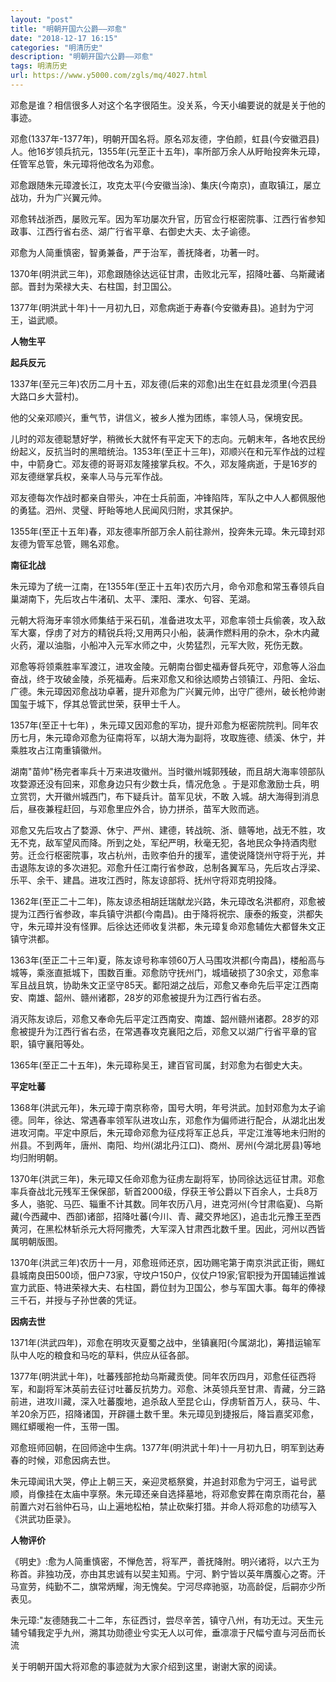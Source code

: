 ```yaml
---
layout: "post"
title: "明朝开国六公爵——邓愈"
date: "2018-12-17 16:15"
categories: "明清历史"
description: "明朝开国六公爵——邓愈"
tags: 明清历史
url: https://www.y5000.com/zgls/mq/4027.html
---
```






邓愈是谁？相信很多人对这个名字很陌生。没关系，今天小编要说的就是关于他的事迹。

邓愈(1337年-1377年)，明朝开国名将。原名邓友德，字伯颜，虹县(今安徽泗县)人。他16岁领兵抗元，1355年(元至正十五年)，率所部万余人从盱眙投奔朱元璋，任管军总管，朱元璋将他改名为邓愈。

邓愈跟随朱元璋渡长江，攻克太平(今安徽当涂)、集庆(今南京)，直取镇江，屡立战功，升为广兴翼元帅。

邓愈转战浙西，屡败元军。因为军功屡次升官，历官佥行枢密院事、江西行省参知政事、江西行省右丞、湖广行省平章、右御史大夫、太子谕德。

邓愈为人简重慎密，智勇兼备，严于治军，善抚降者，功著一时。

1370年(明洪武三年)，邓愈跟随徐达远征甘肃，击败北元军，招降吐蕃、乌斯藏诸部。晋封为荣禄大夫、右柱国，封卫国公。

1377年(明洪武十年)十一月初九日，邓愈病逝于寿春(今安徽寿县)。追封为宁河王，谥武顺。

**人物生平**

**起兵反元**

1337年(至元三年)农历二月十五，邓友德(后来的邓愈)出生在虹县龙须里(今泗县大路口乡大营村)。

他的父亲邓顺兴，重气节，讲信义，被乡人推为团练，率领人马，保境安民。

儿时的邓友德聪慧好学，稍微长大就怀有平定天下的志向。元朝末年，各地农民纷纷起义，反抗当时的黑暗统治。1353年(至正十三年)，邓顺兴在和元军作战的过程中，中箭身亡。邓友德的哥哥邓友隆接掌兵权。不久，邓友隆病逝，于是16岁的邓友德继掌兵权，亲率人马与元军作战。

邓友德每次作战时都亲自带头，冲在士兵前面，冲锋陷阵，军队之中人人都佩服他的勇猛。泗州、灵璧、盱眙等地人民闻风归附，求其保护。

1355年(至正十五年)春，邓友德率所部万余人前往滁州，投奔朱元璋。朱元璋封邓友德为管军总管，赐名邓愈。

**南征北战**

朱元璋为了统一江南，在1355年(至正十五年)农历六月，命令邓愈和常玉春领兵自巢湖南下，先后攻占牛渚矶、太平、溧阳、溧水、句容、芜湖。

元朝大将海牙率领水师集结于采石矶，准备进攻太平，邓愈率领士兵偷袭，攻入敌军大寨，俘虏了对方的精锐兵将;又用两只小船，装满作燃料用的杂木，杂木内藏火药，灌以油脂，小船冲入元军水师之中，火势猛烈，元军大败，死伤无数。

邓愈等将领乘胜率军渡江，进攻金陵。元朝南台御史福寿督兵死守，邓愈等人浴血奋战，终于攻破金陵，杀死福寿。后来邓愈又和徐达顺势占领镇江、丹阳、金坛、广德。朱元璋因邓愈战功卓著，提升邓愈为广兴翼元帅，出守广德州，破长枪帅谢国玺于城下，俘其总管武世荣，获甲士千人。

1357年(至正十七年)
，朱元璋又因邓愈的军功，提升邓愈为枢密院院判。同年农历七月，朱元璋命邓愈为征南将军，以胡大海为副将，攻取旌德、绩溪、休宁，并乘胜攻占江南重镇徽州。

湖南"苗帅"杨完者率兵十万来进攻徽州。当时徽州城郭残破，而且胡大海率领部队攻婺源还没有回来，邓愈身边只有少数士兵，情况危急
。于是邓愈激励士兵，明立赏罚，大开徽州城西门，布下疑兵计。苗军见状，不敢 入城。胡大海得到消息后，昼夜兼程赶回，与邓愈里应外合，协力拼杀，苗军大败而逃。

邓愈又先后攻占了婺源、休宁、严州、建德，转战皖、浙、赣等地，战无不胜，攻无不克，敌军望风而降。所到之处，军纪严明，秋毫无犯，各地民众争持酒肉慰劳。迁佥行枢密院事，攻占杭州，击败李伯升的援军，遣使说降饶州守将于光，并击退陈友谅的多次进犯。邓愈升任江南行省参政，总制各翼军马，先后攻占浮梁、乐平、余干、建昌。进攻江西时，陈友谅部将、抚州守将邓克明投降。

1362年(至正二十二年)，陈友谅丞相胡廷瑞献龙兴路，朱元璋改名洪都府，邓愈被提为江西行省参政，率兵镇守洪都(今南昌)。由于降将祝宗、康泰的叛变，洪都失守，朱元璋并没有怪罪。后徐达还师收复洪都，朱元璋复命邓愈辅佐大都督朱文正镇守洪都。

1363年(至正二十三年)夏，陈友谅号称率领60万人马围攻洪都(今南昌)，楼船高与城等，乘涨直抵城下，围数百重。邓愈防守抚州门，城墙破损了30余丈，邓愈率军且战且筑，协助朱文正坚守85天。鄱阳湖之战后，邓愈又奉命先后平定江西南安、南雄、韶州、赣州诸郡，28岁的邓愈被提升为江西行省右丞。

消灭陈友谅后，邓愈又奉命先后平定江西南安、南雄、韶州赣州诸郡。28岁的邓愈被提升为江西行省右丞，在常遇春攻克襄阳之后，邓愈又以湖广行省平章的官职，镇守襄阳等处。

1365年(至正二十五年)，朱元璋称吴王，建百官司属，封邓愈为右御史大夫。

**平定吐蕃**

1368年(洪武元年)，朱元璋于南京称帝，国号大明，年号洪武。加封邓愈为太子谕德。同年，徐达、常遇春率领军队进攻山东，邓愈作为偏师进行配合，从湖北出发进攻河南。平定中原后，朱元璋命邓愈为征戍将军正总兵，平定江淮等地未归附的州县。不到两年，唐州、南阳、均州(湖北丹江口)、商州、房州(今湖北房县)等地均归附明朝。

1370年(洪武三年)，朱元璋又任命邓愈为征虏左副将军，协同徐达远征甘肃。邓愈率兵奋战北元残军王保保部，斩首2000级，俘获王爷公爵以下百余人，士兵8万多人，骆驼、马匹、辎重不计其数。同年农历八月，进克河州(今甘肃临夏)、乌斯藏(今西藏中、西部)诸部，招降吐蕃(今川、青、藏交界地区)，追击北元豫王至西黄河，在黑松林斩杀元大将阿撒秃，大军深入甘肃西北数千里。因此，河州以西皆属明朝版图。

1370年(洪武三年)农历十一月，邓愈班师还京，因功赐宅第于南京洪武正街，赐虹县城南良田500顷，佃户73家，守坟户150户，仪仗户19家;官职授为开国辅运推诚宣力武臣、特进荣禄大夫、右柱国，爵位封为卫国公，参与军国大事。每年的俸禄三千石，并授与子孙世袭的凭证。

**因病去世**

1371年(洪武四年)，邓愈在明攻灭夏蜀之战中，坐镇襄阳(今属湖北)，筹措运输军队中人吃的粮食和马吃的草料，供应从征各部。

1377年(明洪武十年)，吐蕃残部抢劫乌斯藏贡使。同年农历四月，邓愈任征西将军，和副将军沐英前去征讨吐蕃反抗势力。邓愈、沐英领兵至甘肃、青藏，分三路前进，进攻川藏，深入吐蕃腹地，追杀敌人至昆仑山，俘虏斩首万人，获马、牛、羊20余万匹，招降诸国，开辟疆土数千里。朱元璋见到捷报后，降旨嘉奖邓愈，赐红蟒暖袍一件，玉带一围。

邓愈班师回朝，在回师途中生病。1377年(明洪武十年)十一月初九日，明军到达寿春的时候，邓愈因病去世。

朱元璋闻讯大哭，停止上朝三天，亲迎灵柩祭奠，并追封邓愈为宁河王，谥号武顺，肖像挂在太庙中享祭。朱元璋还亲自选择墓地，将邓愈安葬在南京雨花台，墓前置六对石翁仲石马，山上遍地松柏，禁止砍柴打猎。并命人将邓愈的功绩写入《洪武功臣录》。

**人物评价**

《明史》:愈为人简重慎密，不惮危苦，将军严，善抚降附。明兴诸将，以六王为称首。非独功茂，亦由其忠诚有以契主知焉。宁河、黔宁皆以英年膺腹心之寄。汗马宣劳，纯勤不二，旗常炳耀，洵无愧矣。宁河尽瘁驰驱，功高龄促，后嗣亦少所表见。

朱元璋:"友德随我二十二年，东征西讨，尝尽辛苦，镇守八州，有功无过。天生元辅兮辅我定乎九州，溯其功勋德业兮实无人以可侔，垂凛凛于尺幅兮直与河岳而长流

关于明朝开国大将邓愈的事迹就为大家介绍到这里，谢谢大家的阅读。
